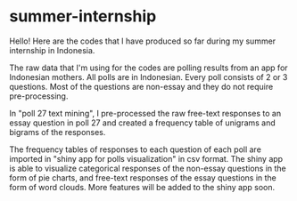 # summer-internship

Hello! Here are the codes that I have produced so far during my summer internship in Indonesia. 

The raw data that I'm using for the codes are polling results from an app for Indonesian mothers. All polls are in Indonesian. Every poll consists of 2 or 3 questions. Most of the questions are non-essay and they do not require pre-processing. 

In "poll 27 text mining", I pre-processed the raw free-text responses to an essay question in poll 27 and created a frequency table of unigrams and bigrams of the responses. 

The frequency tables of responses to each question of each poll are imported in "shiny app for polls visualization" in csv format. The shiny app is able to visualize categorical responses of the non-essay questions in the form of pie charts, and free-text responses of the essay questions in the form of word clouds. More features will be added to the shiny app soon. 
